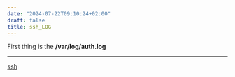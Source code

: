 ```yaml
---
date: "2024-07-22T09:10:24+02:00"
draft: false
title: ssh_LOG
---
```


First thing is the **/var/log/auth.log**

------------------------------------------------------------------------

[ssh](/Notes/posts/protocols/ssh)
